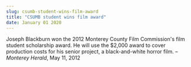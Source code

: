 ```yaml
---
slug: csumb-student-wins-film-award
title: "CSUMB student wins film award"
date: January 01 2020
---
```


 
<p>
  Joseph Blackburn won the 2012 Monterey County Film Commission's film student
  scholarship award. He will use the $2,000 award to cover production costs for
  his senior project, a black-and-white horror film. – <em>Monterey Herald</em>,
  May 11, 2012
</p>
 
